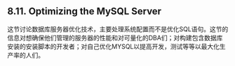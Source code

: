 ## 8.11. Optimizing the MySQL Server
这节讨论数据库服务器优化技术，主要处理系统配置而不是优化SQL语句。这节的信息对想确保他们管理的服务器的性能和对可量化的DBA们；对构建包含数据库安装的安装脚本的开发者；对自己优化MYSQL以提高开发，测试等等以最大化生产率的人们。